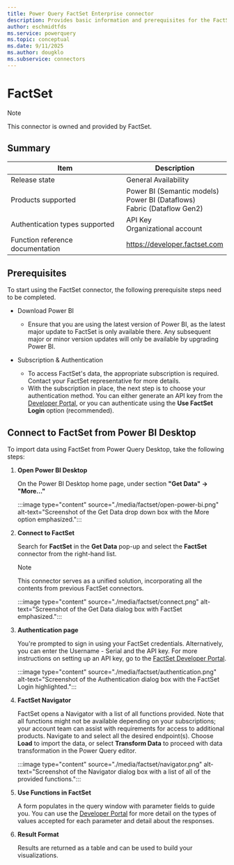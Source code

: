 ```yaml
---
title: Power Query FactSet Enterprise connector
description: Provides basic information and prerequisites for the FactSet Enterprise connector, and includes descriptions of the optional input parameters.
author: eschmidtfds
ms.service: powerquery
ms.topic: conceptual
ms.date: 9/11/2025
ms.author: dougklo
ms.subservice: connectors
---
```


# FactSet

>[!Note]
>This connector is owned and provided by FactSet.

## Summary

| Item | Description |
| ------- | ------------ |
| Release state | General Availability |
| Products supported | Power BI (Semantic models)<br/>Power BI (Dataflows)<br/>Fabric (Dataflow Gen2) |
| Authentication types supported | API Key<br>Organizational account |
| Function reference documentation | https://developer.factset.com |

## Prerequisites

To start using the FactSet connector, the following prerequisite steps need to be completed.

* Download Power BI
  * Ensure that you are using the latest version of Power BI, as the latest major update to FactSet is only available there. Any subsequent major or minor version updates will only be available by upgrading Power BI.

* Subscription & Authentication
  * To access FactSet's data, the appropriate subscription is required. Contact your FactSet representative for more details.
  * With the subscription in place, the next step is to choose your authentication method. You can either generate an API key from the [Developer Portal](https://developer.factset.com/learn/authentication-api-key), or you can authenticate using the **Use FactSet Login** option (recommended).

## Connect to FactSet from Power BI Desktop

To import data using FactSet from Power Query Desktop, take the following steps:

1. **Open Power BI Desktop**

    On the Power BI Desktop home page, under section **"Get Data" -> "More…"**

    :::image type="content" source="./media/factset/open-power-bi.png" alt-text="Screenshot of the Get Data drop down box with the More option emphasized.":::

2. **Connect to FactSet**

    Search for **FactSet** in the **Get Data** pop-up and select the **FactSet** connector from the right-hand list.

    > [!NOTE]
    >  This connector serves as a unified solution, incorporating all the contents from previous FactSet connectors.

    :::image type="content" source="./media/factset/connect.png" alt-text="Screenshot of the Get Data dialog box with FactSet emphasized.":::

4. **Authentication page**

    You're prompted to sign in using your FactSet credentials. Alternatively, you can enter the Username - Serial and the API key. For more instructions on setting up an API key, go to the [FactSet Developer Portal](https://developer.factset.com/manage-api-keys).

    :::image type="content" source="./media/factset/authentication.png" alt-text="Screenshot of the Authentication dialog box with the FactSet Login highlighted.":::

5. **FactSet Navigator**

    FactSet opens a Navigator with a list of all functions provided. Note that all functions might not be available depending on your subscriptions; your account team can assist with requirements for access to additional products. Navigate to and select all the desired endpoint(s). Choose **Load** to import the data, or select **Transform Data** to proceed with data transformation in the Power Query editor.

    :::image type="content" source="./media/factset/navigator.png" alt-text="Screenshot of the Navigator dialog box with a list of all of the provided functions.":::

6. **Use Functions in FactSet**

    A form populates in the query window with parameter fields to guide you. You can use the [Developer Portal](https://developer.factset.com/api-catalog) for more detail on the types of values accepted for each parameter and detail about the responses.

7. **Result Format**

    Results are returned as a table and can be used to build your visualizations.
